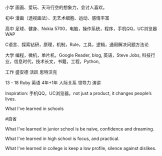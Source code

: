 小学 画画、爱玩、天马行空的想象力，会讨人喜欢。

初中 漫画（透视画法）、无艺术细胞、运动、感情丰富

高中 足球、健身、Nokia 5700，电脑，操作系统，程序，手机QQ，UC浏览器 WAP

C语言、探索钻研，原理，机制，Rule，工具，逻辑，通用解决问题方法论

大学 编程，微机，单片机，Google Reader, blog, 英语，Steve Jobs, 科技行业，信息时代，技术长文，书籍，工程，Python,

工作 盛安德 活跃 思特沃克

13 - 18 Ruby 英语 4年+1年 人际关系 领导力 演讲

Inspiration: 手机QQ，UC浏览器。not just a product, it changes people’s lives.

What I've learned in schools

#自省

What I've learned in junior school is be naive, confidence and dreaming.

What I've learned in high school is focus, and practical.

What I've learned in college is keep a low profile, silence against dislikes.
